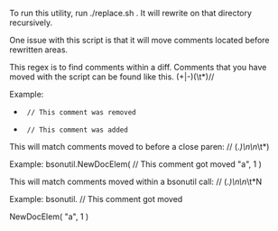 To run this utility, run ./replace.sh <directory>. It will rewrite on that directory recursively.

One issue with this script is that it will 
move comments located before rewritten areas. 

This regex is to find comments within a diff. Comments that you have moved with the script can be found like this.
(\+|-)(\t*)// 

Example: 
-      // This comment was removed 
+      // This comment was added


This will match comments moved to before a close paren:
// (.*)\n\n*\t*\) 

Example: 
bsonutil.NewDocElem(
// This comment got moved
"a", 1
)


This will match comments moved within a bsonutil call: 
// (.*)\n\n*\t*N

Example: 
bsonutil.
// This comment got moved

NewDocElem(
"a", 1
)


